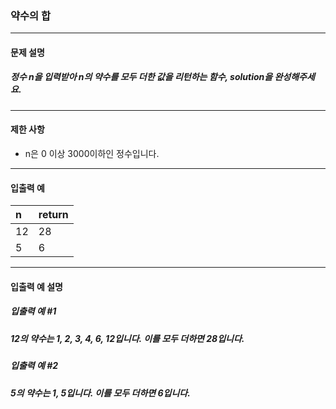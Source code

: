 ### 약수의 합

***

#### 문제 설명
##### 정수 n을 입력받아 n의 약수를 모두 더한 값을 리턴하는 함수, solution을 완성해주세요.

***

#### 제한 사항
* n은 0 이상 3000이하인 정수입니다.

***

#### 입출력 예
n	  |return|
|:--|:--
12  |28    |
5	  |6     |

***

#### 입출력 예 설명
##### 입출력 예 #1
##### 12의 약수는 1, 2, 3, 4, 6, 12입니다. 이를 모두 더하면 28입니다.

##### 입출력 예 #2
##### 5의 약수는 1, 5입니다. 이를 모두 더하면 6입니다.
